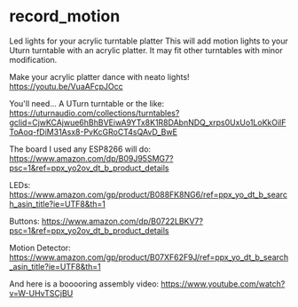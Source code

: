 # record_motion
Led lights for your acrylic turntable platter
This will add motion lights to your Uturn turntable with an acrylic platter. It may fit other turntables with minor modification.

Make your acrylic platter dance with neato lights!
https://youtu.be/VuaAFcpJOcc

You'll need...
A UTurn turntable or the like:
https://uturnaudio.com/collections/turntables?gclid=CjwKCAjwue6hBhBVEiwA9YTx8K1R8DAbnNDQ_xrps0UxUo1LoKkOilFToAoq-fDiM31Asx8-PvKcGRoCT4sQAvD_BwE

The board I used any ESP8266 will do:
https://www.amazon.com/dp/B09J95SMG7?psc=1&ref=ppx_yo2ov_dt_b_product_details


LEDs:
https://www.amazon.com/gp/product/B088FK8NG6/ref=ppx_yo_dt_b_search_asin_title?ie=UTF8&th=1

Buttons:
https://www.amazon.com/dp/B0722LBKV7?psc=1&ref=ppx_yo2ov_dt_b_product_details

Motion Detector:
https://www.amazon.com/gp/product/B07XF62F9J/ref=ppx_yo_dt_b_search_asin_title?ie=UTF8&th=1

And here is a booooring assembly video:
https://www.youtube.com/watch?v=W-UHvTSCjBU
